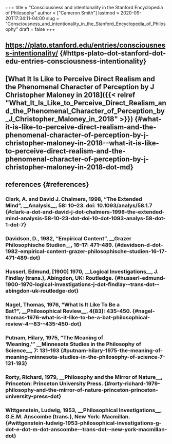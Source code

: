 +++
title = "Consciousness and intentionality in the Stanford Encyclopedia of Philosophy"
author = ["Cameron Smith"]
lastmod = 2020-09-20T17:34:11-04:00
slug = "Consciousness_and_intentionality_in_the_Stanford_Encyclopedia_of_Philosophy"
draft = false
+++

## <https://plato.stanford.edu/entries/consciousness-intentionality/> {#https-plato-dot-stanford-dot-edu-entries-consciousness-intentionality}


## [What It Is Like to Perceive Direct Realism and the Phenomenal Character of Perception by J Christopher Maloney in 2018]({{< relref "What_It_Is_Like_to_Perceive_Direct_Realism_and_the_Phenomenal_Character_of_Perception_by_J_Christopher_Maloney_in_2018" >}}) {#what-it-is-like-to-perceive-direct-realism-and-the-phenomenal-character-of-perception-by-j-christopher-maloney-in-2018--what-it-is-like-to-perceive-direct-realism-and-the-phenomenal-character-of-perception-by-j-christopher-maloney-in-2018-dot-md}


## references {#references}


### Clark, A. and David J. Chalmers, 1998, “The Extended Mind”, \_\_Analysis\_\_, 58: 10–23. doi: 10.1093/analys/58.1.7 {#clark-a-dot-and-david-j-dot-chalmers-1998-the-extended-mind-analysis-58-10-23-dot-doi-10-dot-1093-analys-58-dot-1-dot-7}


### Davidson, D., 1982, “Empirical Content”, \_\_Grazer Philosophische Studien\_\_, 16–17: 471–489. {#davidson-d-dot-1982-empirical-content-grazer-philosophische-studien-16-17-471-489-dot}


### Husserl, Edmund, [1900] 1970, \_\_Logical Investigations\_\_, J. Findlay (trans.), Abingdon, UK: Routledge. {#husserl-edmund-1900-1970-logical-investigations-j-dot-findlay--trans-dot--abingdon-uk-routledge-dot}


### Nagel, Thomas, 1976, “What Is It Like To Be a Bat?”, \_\_Philosophical Review\_\_, 4(83): 435–450. {#nagel-thomas-1976-what-is-it-like-to-be-a-bat-philosophical-review-4--83--435-450-dot}


### Putnam, Hilary, 1975, “The Meaning of ‘Meaning,’” \_\_Minnesota Studies in the Philosophy of Science\_\_, 7: 131–193 {#putnam-hilary-1975-the-meaning-of-meaning-minnesota-studies-in-the-philosophy-of-science-7-131-193}


### Rorty, Richard, 1979, \_\_Philosophy and the Mirror of Nature\_\_, Princeton: Princeton University Press. {#rorty-richard-1979-philosophy-and-the-mirror-of-nature-princeton-princeton-university-press-dot}


### Wittgenstein, Ludwig, 1953, \_\_Philosophical Investigations\_\_, G.E.M. Anscombe (trans.), New York: Macmillan. {#wittgenstein-ludwig-1953-philosophical-investigations-g-dot-e-dot-m-dot-anscombe--trans-dot--new-york-macmillan-dot}
